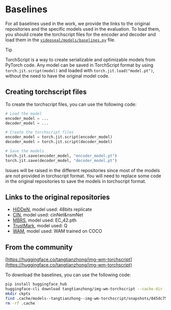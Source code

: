 # Baselines

For all baselines used in the work, we provide the links to the original repositories and the specific models used in the evaluation.
To load them, you should create the torchscript files for the encoder and decoder and load them in the [`videoseal/models/baselines.py`](../videoseal/models/baselines.py) file.


> [!TIP]
> TorchScript is a way to create serializable and optimizable models from PyTorch code. Any model can be saved in TorchScript format by using `torch.jit.script(model)` and loaded with `torch.jit.load("model.pt")`, without the need to have the original model code.


## Creating torchscript files

To create the torchscript files, you can use the following code:
```python
# Load the model
encoder_model = ...
decoder_model = ...

# Create the torchscript files
encoder_model = torch.jit.script(encoder_model)
decoder_model = torch.jit.script(decoder_model)

# Save the models
torch.jit.save(encoder_model, "encoder_model.pt")
torch.jit.save(decoder_model, "decoder_model.pt")
```

Issues will be raised in the different repositories since most of the models are not provided in torchscript format.
You will need to replace some code in the original repositories to save the models in torchscript format.

## Links to the original repositories

- [HiDDeN](https://github.com/facebookresearch/stable_signature/blob/main/hidden/notebooks/demo.ipynb), model used: 48bits replicate
- [CIN](https://github.com/rmpku/CIN), model used: cinNet&nsmNet
- [MBRS](https://github.com/jzyustc/MBRS), model used: EC_42.pth
- [TrustMark](https://github.com/adobe/trustmark/), model used: Q
- [WAM](https://github.com/facebookresearch/watermark-anything), model used: WAM trained on COCO

## From the community

[https://huggingface.co/tangtianzhong/img-wm-torchscript](https://huggingface.co/tangtianzhong/img-wm-torchscript)

To download the baselines, you can use the following code:
```bash
pip install huggingface_hub
huggingface-cli download tangtianzhong/img-wm-torchscript --cache-dir .cache
mkdir ckpts
find .cache/models--tangtianzhong--img-wm-torchscript/snapshots/845dc751783db2a03a4b14ea600b0a4a9aba89aa -type l -exec cp --dereference {} ckpts/ \;
rm -rf .cache
```
